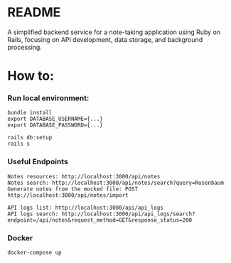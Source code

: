 # README

A simplified backend service for a note-taking application using Ruby
on Rails, focusing on API development, data storage, and background processing.

# How to:
### Run local environment:
```
bundle install
export DATABASE_USERNAME={...}
export DATABASE_PASSWORD={...}

rails db:setup
rails s
```

### Useful Endpoints
```
Notes resources: http://localhost:3000/api/notes
Notes search: http://localhost:3000/api/notes/search?query=Rosenbaum
Generate notes from the mocked file: POST http://localhost:3000/api/notes/import

API logs list: http://localhost:3000/api/api_logs
API logs search: http://localhost:3000/api/api_logs/search?endpoint=/api/notes&request_method=GET&response_status=200

```

### Docker

```
docker-compose up
```
